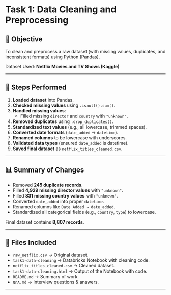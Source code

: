 # Task 1: Data Cleaning and Preprocessing

## 📌 Objective
To clean and preprocess a raw dataset (with missing values, duplicates, and inconsistent formats) using Python (Pandas).

Dataset Used: **Netflix Movies and TV Shows (Kaggle)**

---

## 🔧 Steps Performed
1. **Loaded dataset** into Pandas.
2. **Checked missing values** using `.isnull().sum()`.
3. **Handled missing values**:
   - Filled missing `director` and `country` with `"unknown"`.
4. **Removed duplicates** using `.drop_duplicates()`.
5. **Standardized text values** (e.g., all lowercase, trimmed spaces).
6. **Converted date formats** (`date_added` → `datetime`).
7. **Renamed columns** to be lowercase with underscores.
8. **Validated data types** (ensured `date_added` is datetime).
9. **Saved final dataset** as `netflix_titles_cleaned.csv`.

---

## 📊 Summary of Changes
- Removed **245 duplicate records**.
- Filled **4,929 missing director values** with `"unknown"`.
- Filled **831 missing country values** with `"unknown"`.
- Converted `date_added` into proper `datetime`.
- Renamed columns like `Date Added → date_added`.
- Standardized all categorical fields (e.g., `country`, `type`) to lowercase.

Final dataset contains **8,807 records**.

---

## 📂 Files Included
- `raw_netflix.csv` → Original dataset.
- `task1-data-cleaning` → Databricks Notebook with cleaning code.
- `netflix_titles_cleaned.csv` → Cleaned dataset.
- `task1-data-cleaning.html` → Output of the Notebook with code.
- `README.md` → Summary of work.
- `QnA.md` → Interview questions & answers.

---

